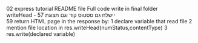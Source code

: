 02 express tutorial README file
Full code write in final folder
</br>
writeHead - יישלח גם ססטוס קוד וגם תצוגת 57
</br>
59 return HTML page in the response by:
1 declare variable that read file 
2 mention file location in res.writeHead(numStatus,contentType)
3 res.write(declared variable)

</br>